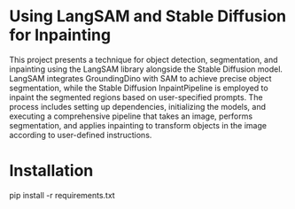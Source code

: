 # Using LangSAM and Stable Diffusion for Inpainting

This project presents a technique for object detection, segmentation, and inpainting using the LangSAM library alongside the Stable Diffusion model. LangSAM integrates GroundingDino with SAM to achieve precise object segmentation, while the Stable Diffusion InpaintPipeline is employed to inpaint the segmented regions based on user-specified prompts. The process includes setting up dependencies, initializing the models, and executing a comprehensive pipeline that takes an image, performs segmentation, and applies inpainting to transform objects in the image according to user-defined instructions.

# Installation
pip install -r requirements.txt



